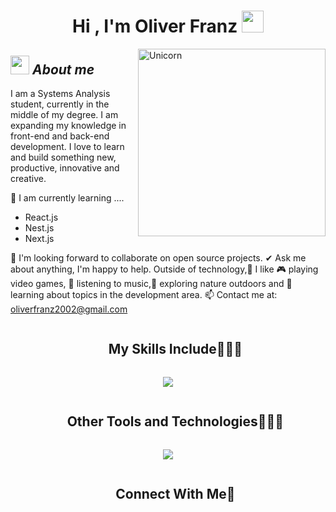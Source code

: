<h1 align="center">Hi , I'm Oliver Franz <img src="https://media.giphy.com/media/hvRJCLFzcasrR4ia7z/giphy.gif" width="35"></h1>

<img align="right" width=300px alt="Unicorn" src="https://media.licdn.com/dms/image/D4D12AQEa2mkv6LDDYw/article-cover_image-shrink_600_2000/0/1689474209403?e=2147483647&v=beta&t=Nhi3t1tSFCKf4pGmCquTu_RLhT1IQoLHH8ECqhWdPtY" />

## <img src="https://media.giphy.com/media/ObNTw8Uzwy6KQ/giphy.gif" width="30px">&nbsp;***About me***

I am a Systems Analysis student, currently in the middle of my degree. I am expanding my knowledge in front-end and back-end development. I love to learn and build something new, productive, innovative and creative.

🌱 I am currently learning ....
- React.js
- Nest.js
- Next.js
  
👯 I'm looking forward to collaborate on open source projects.
✔ Ask me about anything, I'm happy to help.
Outside of technology,🌱 I like 🎮 playing video games, 🎵 listening to music,🌴 exploring nature outdoors and 📖 learning about topics in the development area.
📫 Contact me at: <a href="oliverfranz2002@gmail.com">oliverfranz2002@gmail.com</a>


<!--h1 without bottom border-->
<div id="user-content-toc">
  <ul align="center">
    <summary><h2 style="display: inline-block">My Skills Include👨🏻‍💻</h2></summary>
  </ul>
</div>
<!--tech stack icons-->
<p align="center">
  <a href="https://skillicons.dev">
    <img src="https://skillicons.dev/icons?i=html,css,js,nodejs,ts,php,py,express,nestjs,nextjs,react,tailwind,mongodb,mysql,postgres,figma,github,jenkins,vscode,=14" />
  </a>
</p>


<div id="user-content-toc">
  <ul align="center">
    <summary><h2 style="display: inline-block">Other Tools and Technologies👨🏻‍💻</h2></summary>
  </ul>
</div>
<!--tech stack icons-->
<p align="center">
  <a href="https://skillicons.dev">
    <img src="https://skillicons.dev/icons?i=git,aws,discord,docker,figma,github,vscode,=14" />
  </a>
</p>


<!-- Connect with me -->
<!--h2 without bottom border-->
<div id="user-content-toc">
  <ul align="center">
    <summary><h2 style="display: inline-block">Connect With Me🤝</h2></summary>
  </ul>
</div>
